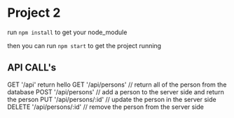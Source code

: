 # Project 2

run
```npm install```
 to get your node_module

then you can run
```npm start```
to get the project running

## API CALL's

GET '/api'
return hello
GET '/api/persons'
// return all of the person from the database
POST '/api/persons'
// add a person to the server side and return the person
PUT '/api/persons/:id'
// update the person in the server side
DELETE '/api/persons/:id'
// remove the person from the server side
